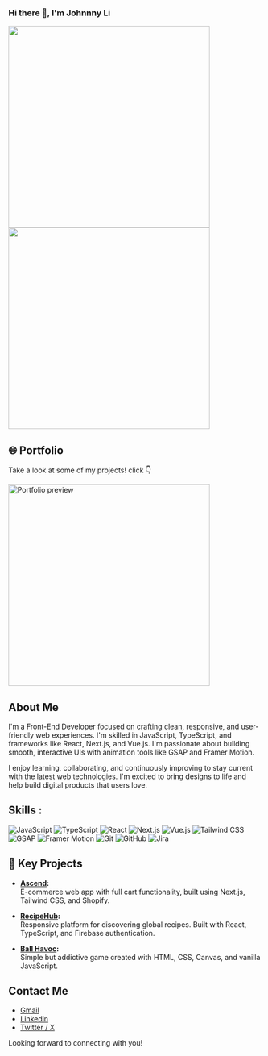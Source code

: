 ### Hi there 👋, I'm Johnnny Li
<p>
  <img src="https://media0.giphy.com/media/v1.Y2lkPTc5MGI3NjExcGdndThxazZyZWluaTIwbWlsMXp3MWJ0a2lpdjE0N3RvZmd5cmUycCZlcD12MV9pbnRlcm5hbF9naWZfYnlfaWQmY3Q9Zw/qgQUggAC3Pfv687qPC/giphy.gif" width="400" />
  <img src="https://media1.giphy.com/media/v1.Y2lkPTc5MGI3NjExdTcyNjUydHRueXYzNHlzcno5cnhneHZobTh1YXVmYzFlc25iN2M4aiZlcD12MV9pbnRlcm5hbF9naWZfYnlfaWQmY3Q9Zw/L1R1tvI9svkIWwpVYr/giphy.gif" width="400" />
</p>

## 🌐 Portfolio
Take a look at some of my projects! click 👇

<a href="https://www.codingjohnny.com" target="_blank">
  <img src="https://github.com/user-attachments/assets/df42b5f1-19dc-4723-b303-6ea98dede53c" alt="Portfolio preview" width="400"/>
</a>

## About Me
I'm a Front-End Developer focused on crafting clean, responsive, and user-friendly web experiences. I'm skilled in JavaScript, TypeScript, and frameworks like React, Next.js, and Vue.js. I'm passionate about building smooth, interactive UIs with animation tools like GSAP and Framer Motion.

I enjoy learning, collaborating, and continuously improving to stay current with the latest web technologies. I'm excited to bring designs to life and help build digital products that users love.


## Skills : 
![JavaScript](https://img.shields.io/badge/JavaScript-F7DF1E?logo=javascript&logoColor=black)
![TypeScript](https://img.shields.io/badge/TypeScript-3178C6?logo=typescript&logoColor=white)
![React](https://img.shields.io/badge/React-61DAFB?logo=react&logoColor=black)
![Next.js](https://img.shields.io/badge/Next.js-000000?logo=next.js&logoColor=white)
![Vue.js](https://img.shields.io/badge/Vue.js-4FC08D?logo=vue.js&logoColor=white)
![Tailwind CSS](https://img.shields.io/badge/Tailwind_CSS-06B6D4?logo=tailwind-css&logoColor=white)
![GSAP](https://img.shields.io/badge/GSAP-88CE02?logo=greensock&logoColor=white)
![Framer Motion](https://img.shields.io/badge/Framer--Motion-black?logo=framer&logoColor=white)
![Git](https://img.shields.io/badge/Git-F05032?logo=git&logoColor=white)
![GitHub](https://img.shields.io/badge/GitHub-181717?logo=github&logoColor=white)
![Jira](https://img.shields.io/badge/Jira-0052CC?logo=jira&logoColor=white)

## 🔨 Key Projects

- **[Ascend](https://ascend-mu.vercel.app/):**  
  E-commerce web app with full cart functionality, built using Next.js, Tailwind CSS, and Shopify.

- **[RecipeHub](https://recipe-chi-lilac.vercel.app/):**  
  Responsive platform for discovering global recipes. Built with React, TypeScript, and Firebase authentication.

- **[Ball Havoc](https://j0hnnyli.github.io/ball-havoc/):**  
  Simple but addictive game created with HTML, CSS, Canvas, and vanilla JavaScript.

## Contact Me 
<ul>
  <li><a href="mailto:lijohnny21@gmail.com">Gmail</a></li>
  <li><a href="https://www.linkedin.com/in/johnny-li-3a0482331">Linkedin</a></li>
  <li><a href="https://x.com/jojotech31">Twitter / X</a></li>
</ul>

Looking forward to connecting with you!
<!--
**GummyJohn/Gummyjohn** is a ✨ _special_ ✨ repository because its `README.md` (this file) appears on your GitHub profile.

Here are some ideas to get you started:

- 🔭 I’m currently working on ...
- 🌱 I’m currently learning ...
- 👯 I’m looking to collaborate on ...
- 🤔 I’m looking for help with ...
- 💬 Ask me about ...
- 📫 How to reach me: ...
- 😄 Pronouns: ...
- ⚡ Fun fact: ...
-->
